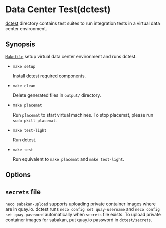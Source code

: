 Data Center Test(dctest)
========================

[dctest](dctest/) directory contains test suites to run integration
tests in a virtual data center environment.

Synopsis
--------

[`Makefile`](Makefile) setup virtual data center environment and runs dctest.

* `make setup`

    Install dctest required components.

* `make clean`

    Delete generated files in `output/` directory.

* `make placemat`

    Run `placemat` to start virtual machines. To stop placemat, please run `sudo pkill placemat`.

* `make test-light`

    Run dctest.

* `make test`

    Run equivalent to `make placemat` and `make test-light`.

Options
-------

## `secrets` file

`neco sabakan-upload` supports uploading private container images where are in quay.io.
dctest runs `neco config set quay-username` and `neco config set quay-password` automatically when `secrets` file exists.
To upload private container images for sabakan, put quay.io password in `dctest/secrets`.
